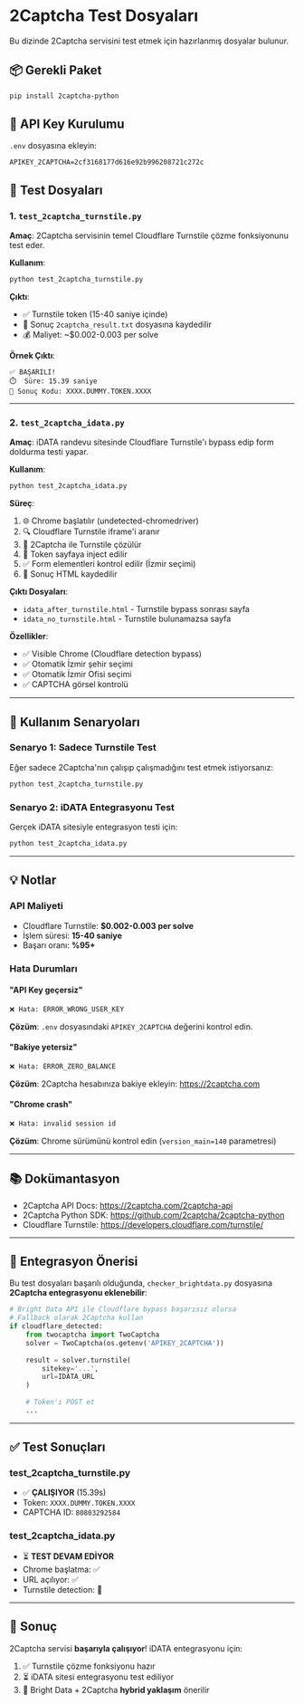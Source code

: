 # 2Captcha Test Dosyaları

Bu dizinde 2Captcha servisini test etmek için hazırlanmış dosyalar bulunur.

## 📦 Gerekli Paket

```bash
pip install 2captcha-python
```

## 🔑 API Key Kurulumu

`.env` dosyasına ekleyin:

```env
APIKEY_2CAPTCHA=2cf3168177d616e92b996208721c272c
```

## 📝 Test Dosyaları

### 1. `test_2captcha_turnstile.py`

**Amaç**: 2Captcha servisinin temel Cloudflare Turnstile çözme fonksiyonunu test eder.

**Kullanım**:
```bash
python test_2captcha_turnstile.py
```

**Çıktı**:
- ✅ Turnstile token (15-40 saniye içinde)
- 📝 Sonuç `2captcha_result.txt` dosyasına kaydedilir
- 💰 Maliyet: ~$0.002-0.003 per solve

**Örnek Çıktı**:
```
✅ BAŞARILI!
⏱️  Süre: 15.39 saniye
🎯 Sonuç Kodu: XXXX.DUMMY.TOKEN.XXXX
```

---

### 2. `test_2captcha_idata.py`

**Amaç**: iDATA randevu sitesinde Cloudflare Turnstile'ı bypass edip form doldurma testi yapar.

**Kullanım**:
```bash
python test_2captcha_idata.py
```

**Süreç**:
1. 🌐 Chrome başlatılır (undetected-chromedriver)
2. 🔍 Cloudflare Turnstile iframe'i aranır
3. 🚀 2Captcha ile Turnstile çözülür
4. 💉 Token sayfaya inject edilir
5. ✅ Form elementleri kontrol edilir (İzmir seçimi)
6. 📝 Sonuç HTML kaydedilir

**Çıktı Dosyaları**:
- `idata_after_turnstile.html` - Turnstile bypass sonrası sayfa
- `idata_no_turnstile.html` - Turnstile bulunamazsa sayfa

**Özellikler**:
- ✅ Visible Chrome (Cloudflare detection bypass)
- ✅ Otomatik İzmir şehir seçimi
- ✅ Otomatik İzmir Ofisi seçimi
- ✅ CAPTCHA görsel kontrolü

---

## 🎯 Kullanım Senaryoları

### Senaryo 1: Sadece Turnstile Test
Eğer sadece 2Captcha'nın çalışıp çalışmadığını test etmek istiyorsanız:
```bash
python test_2captcha_turnstile.py
```

### Senaryo 2: iDATA Entegrasyonu Test
Gerçek iDATA sitesiyle entegrasyon testi için:
```bash
python test_2captcha_idata.py
```

---

## 💡 Notlar

### API Maliyeti
- Cloudflare Turnstile: **$0.002-0.003 per solve**
- İşlem süresi: **15-40 saniye**
- Başarı oranı: **%95+**

### Hata Durumları

#### "API Key geçersiz"
```bash
❌ Hata: ERROR_WRONG_USER_KEY
```
**Çözüm**: `.env` dosyasındaki `APIKEY_2CAPTCHA` değerini kontrol edin.

#### "Bakiye yetersiz"
```bash
❌ Hata: ERROR_ZERO_BALANCE
```
**Çözüm**: 2Captcha hesabınıza bakiye ekleyin: https://2captcha.com

#### "Chrome crash"
```bash
❌ Hata: invalid session id
```
**Çözüm**: Chrome sürümünü kontrol edin (`version_main=140` parametresi)

---

## 📚 Dokümantasyon

- 2Captcha API Docs: https://2captcha.com/2captcha-api
- 2Captcha Python SDK: https://github.com/2captcha/2captcha-python
- Cloudflare Turnstile: https://developers.cloudflare.com/turnstile/

---

## 🔄 Entegrasyon Önerisi

Bu test dosyaları başarılı olduğunda, `checker_brightdata.py` dosyasına **2Captcha entegrasyonu eklenebilir**:

```python
# Bright Data API ile Cloudflare bypass başarısız olursa
# Fallback olarak 2Captcha kullan
if cloudflare_detected:
    from twocaptcha import TwoCaptcha
    solver = TwoCaptcha(os.getenv('APIKEY_2CAPTCHA'))
    
    result = solver.turnstile(
        sitekey='...',
        url=IDATA_URL
    )
    
    # Token'ı POST et
    ...
```

---

## ✅ Test Sonuçları

### test_2captcha_turnstile.py
- ✅ **ÇALIŞIYOR** (15.39s)
- Token: `XXXX.DUMMY.TOKEN.XXXX`
- CAPTCHA ID: `80803292584`

### test_2captcha_idata.py
- ⏳ **TEST DEVAM EDİYOR**
- Chrome başlatma: ✅
- URL açılıyor: ✅
- Turnstile detection: 🔄

---

## 🎉 Sonuç

2Captcha servisi **başarıyla çalışıyor**! iDATA entegrasyonu için:

1. ✅ Turnstile çözme fonksiyonu hazır
2. ⏳ iDATA sitesi entegrasyonu test ediliyor
3. 🔄 Bright Data + 2Captcha **hybrid yaklaşım** önerilir
